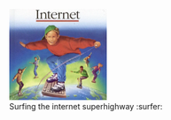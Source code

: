 <img src="https://raw.githubusercontent.com/slouchd/slouchd/main/.../internet.webp" width="35%" height="35%">
<br />
Surfing the internet superhighway :surfer:
